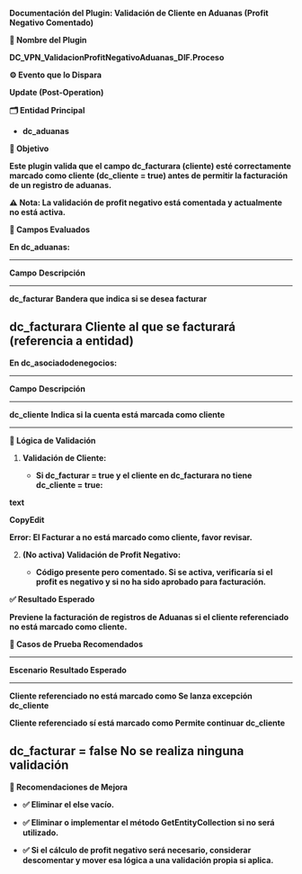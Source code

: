 **Documentación del Plugin: Validación de Cliente en Aduanas (Profit
Negativo Comentado)**

**🧩 Nombre del Plugin**

**DC_VPN_ValidacionProfitNegativoAduanas_DIF.Proceso**

**⚙️ Evento que lo Dispara**

**Update (Post-Operation)**

**🗂️ Entidad Principal**

- **dc_aduanas**

**🎯 Objetivo**

**Este plugin valida que el campo dc_facturara (cliente) esté
correctamente marcado como cliente (dc_cliente = true) antes de permitir
la facturación de un registro de aduanas.**

**⚠️ Nota: La validación de profit negativo está comentada y actualmente
no está activa.**

**🧾 Campos Evaluados**

**En dc_aduanas:**

  ---------------------------------------------------------------------------
  **Campo**          **Descripción**
  ------------------ --------------------------------------------------------
  **dc_facturar**    **Bandera que indica si se desea facturar**

  **dc_facturara**   **Cliente al que se facturará (referencia a entidad)**
  ---------------------------------------------------------------------------

**En dc_asociadodenegocios:**

  --------------------------------------------------------------------------
  **Campo**        **Descripción**
  ---------------- ---------------------------------------------------------
  **dc_cliente**   **Indica si la cuenta está marcada como cliente**

  --------------------------------------------------------------------------

**🔁 Lógica de Validación**

1.  **Validación de Cliente:**

    - **Si dc_facturar = true y el cliente en dc_facturara no tiene
      dc_cliente = true:**

**text**

**CopyEdit**

**Error: El Facturar a no está marcado como cliente, favor revisar.**

2.  **(No activa) Validación de Profit Negativo:**

    - **Código presente pero comentado. Si se activa, verificaría si el
      profit es negativo y si no ha sido aprobado para facturación.**

**✅ Resultado Esperado**

**Previene la facturación de registros de Aduanas si el cliente
referenciado no está marcado como cliente.**

**🧪 Casos de Prueba Recomendados**

  -----------------------------------------------------------------------
  **Escenario**                                **Resultado Esperado**
  -------------------------------------------- --------------------------
  **Cliente referenciado no está marcado como  **Se lanza excepción**
  dc_cliente**                                 

  **Cliente referenciado sí está marcado como  **Permite continuar**
  dc_cliente**                                 

  **dc_facturar = false**                      **No se realiza ninguna
                                               validación**
  -----------------------------------------------------------------------

**🧹 Recomendaciones de Mejora**

- **✅ Eliminar el else vacío.**

- **✅ Eliminar o implementar el método GetEntityCollection si no será
  utilizado.**

- **✅ Si el cálculo de profit negativo será necesario, considerar
  descomentar y mover esa lógica a una validación propia si aplica.**
